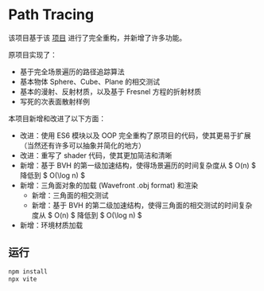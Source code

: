 # Path Tracing

该项目基于该 [项目](https://github.com/wulinjiansheng/WebGL_PathTracer/tree/master) 进行了完全重构，并新增了许多功能。

原项目实现了：

- 基于完全场景遍历的路径追踪算法
- 基本物体 Sphere、Cube、Plane 的相交测试
- 基本的漫射、反射材质，以及基于 Fresnel 方程的折射材质
- 写死的次表面散射样例

本项目新增和改进了以下方面：

- 改进：使用 ES6 模块以及 OOP 完全重构了原项目的代码，使其更易于扩展（当然还有许多可以抽象并简化的地方）
- 改进：重写了 shader 代码，使其更加简洁和清晰
- 新增：基于 BVH 的第一级加速结构，使得场景遍历的时间复杂度从 $ O(n) $ 降低到 $ O(\log n) $
- 新增：三角面对象的加载 (Wavefront .obj format) 和渲染
  - 新增：三角面的相交测试
  - 新增：基于 BVH 的第二级加速结构，使得三角面的相交测试的时间复杂度从 $ O(n) $ 降低到 $ O(\log n) $
- 新增：环境材质加载

## 运行

```bash
npm install
npx vite
```